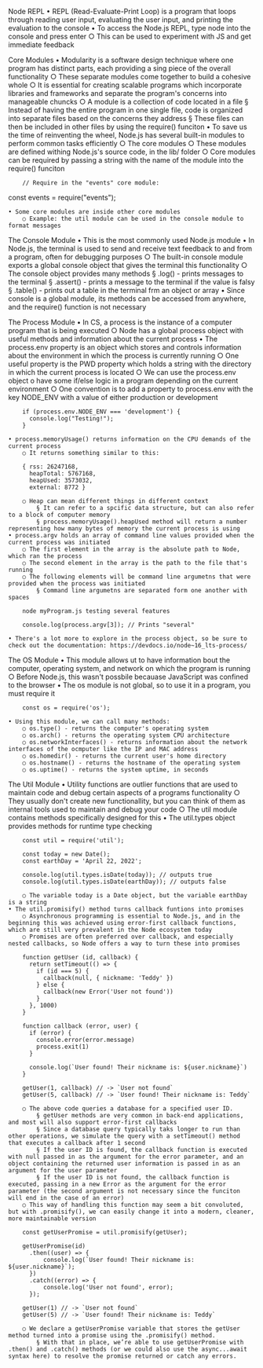 Node REPL
	• REPL (Read-Evaluate-Print Loop) is a program that loops through reading user input, evaluating the user input, and printing the evaluation to the console
	• To access the Node.js REPL, type node into the console and press enter
		○ This can be used to experiment with JS and get immediate feedback
		
Core Modules
	• Modularity is a software design technique where one program has distinct parts, each providing a sing piece of the overall functionality
		○ These separate modules come together to build a cohesive whole
		○ It is essential for creating scalable programs which incorporate libraries and frameworks and separate the program's concerns into manageable chuncks
		○ A module is a collection of code located in a file
			§ Instead of having the entire program in one single file, code is organized into separate files based on the concerns they address
			§ These files can then be included in other files by using the require() funciton
	• To save us the time of reinventing the wheel, Node.js has several built-in modules to perform common tasks efficiently
		○ The core modules
		○ These modules are defined withing Node.js's source code, in the lib/ folder
		○ Core modules can be required by passing a string with the name of the module into the require() funciton
		
		// Require in the "events" core module:
const events = require("events");
		
	• Some core modules are inside other core modules
		○ Example: the util module can be used in the console module to format messages
		
The Console Module
	• This is the most commonly used Node.js module
	• In Node.js, the terminal is used to send and receive text feedback to and from a program, often for debugging purposes
		○ The built-in console module exports a global console object that gives the terminal this functionality
		○ The console object provides many methods
			§ .log() - prints messages to the terminal
			§ .assert() - prints a message to the terminal if the value is falsy
			§ .table() - prints out a table in the terminal frm an object or array
	• Since console is a global module, its methods can be accessed from anywhere, and the require() function is not necessary

The Process Module
	• In CS, a process is the instance of a computer program that is being executed
		○ Node has a global process object with useful methods and information about the current process
	• The process.env property is an object which stores and controls information about the environment in which the process is currently running
		○ One useful property is the PWD property which holds a string with the directory in which the current process is located
		○ We can use the process.env object o have some if/else logic in a program depending on the current environment
		○ One convention is to add a property to process.env with the key NODE_ENV with a value of either production or development
		
		if (process.env.NODE_ENV === 'development') {
		  console.log("Testing!");
		}
		
	• process.memoryUsage() returns information on the CPU demands of the current process
		○ It returns something similar to this:
		
		{ rss: 26247168,
		  heapTotal: 5767168,
		  heapUsed: 3573032,
		  external: 8772 }
		
		○ Heap can mean different things in different context
			§ It can refer to a spcific data structure, but can also refer to a block of computer memory
			§ process.memoryUsage().heapUsed method will return a number representing how many bytes of memory the current process is using
	• process.argv holds an array of command line values provided when the current process was initiated
		○ The first element in the array is the absolute path to Node, which ran the process
		○ The second element in the array is the path to the file that's running
		○ The following elements will be command line argumetns that were provided when the process was initiated
			§ Command line argumetns are separated form one another with spaces
			
		node myProgram.js testing several features
		
		console.log(process.argv[3]); // Prints "several"
		
	• There's a lot more to explore in the process object, so be sure to check out the documentation: https://devdocs.io/node~16_lts-process/
	
The OS Module
	• This module allows ut to have information bout the computer, operating system, and network on which the program is running
		○ Before Node.js, this wasn't possbile becauase JavaScript was confined to the browser
	• The os module is not global, so to use it in a program, you must require it
		
		const os = require('os');
		
	• Using this module, we can call many methods:
		○ os.type() - returns the computer's operating system
		○ os.arch() - returns the operating system CPU architecture
		○ os.networkInterfaces() - returns information about the network interfaces of the ocmputer like the IP and MAC address
		○ os.homedir() - returns the current user's home directory
		○ os.hostname() - returns the hostname of the operating system
		○ os.uptime() - returns the system uptime, in seconds

The Util Module
	• Utility functions are outlier functions that are used to maintain code and debug certain aspects of a programs functionality
		○ They usually don't create new functionallity, but you can think of them as internal tools used to maintain and debug your code
		○ The util module contains methods specifically designed for this
	• The util.types object provides methods for runtime type checking
		
		const util = require('util');
		 
		const today = new Date();
		const earthDay = 'April 22, 2022';
		 
		console.log(util.types.isDate(today)); // outputs true
		console.log(util.types.isDate(earthDay)); // outputs false
		
		○ The variable today is a Date object, but the variable earthDay is a string
	• The util.promisify() method turns callback funtions into promises
		○ Asynchronous programming is essential to Node.js, and in the beginning this was achieved using error-first callback functions, which are still very prevalent in the Node ecosystem today
		○ Promises are often preferred over callback, and especially nested callbacks, so Node offers a way to turn these into promises
		
		function getUser (id, callback) {
		  return setTimeout(() => {
		    if (id === 5) {
		      callback(null, { nickname: 'Teddy' })
		    } else {
		      callback(new Error('User not found'))
		    }
		  }, 1000)
		}
		 
		function callback (error, user) {
		  if (error) {
		    console.error(error.message)
		    process.exit(1)
		  }
		 
		  console.log(`User found! Their nickname is: ${user.nickname}`)
		}
		 
		getUser(1, callback) // -> `User not found`
		getUser(5, callback) // -> `User found! Their nickname is: Teddy`
		
		○ The above code queries a database for a specified user ID.
			§ getUser methods are very common in back-end applications, and most will also support error-first callbacks
			§ Since a database query typically taks longer to run than other operations, we simulate the query with a setTimeout() method that executes a callback after 1 second
			§ If the user ID is found, the callback function is executed with null passed in as the argument for the error parameter, and an object containing the returned user information is passed in as an argument for the user parameter
			§ If the user ID is not found, the callback function is executed, passing in a new Error as the argument for the error parameter (the second argument is not necessary since the funciton will end in the case of an error)
		○ This way of handling this function may seem a bit convoluted, but with .promisify(), we can easily change it into a modern, cleaner, more maintainable version
		
		const getUserPromise = util.promisify(getUser);
		 
		getUserPromise(id)
		  .then((user) => {
		      console.log(`User found! Their nickname is: ${user.nickname}`);
		  })
		  .catch((error) => {
		      console.log('User not found', error);
		  });
		 
		getUser(1) // -> `User not found`
		getUser(5) // -> `User found! Their nickname is: Teddy`
		
		○ We declare a getUserPromise variable that stores the getUser method turned into a promise using the .promisify() method. 
			§ With that in place, we’re able to use getUserPromise with .then() and .catch() methods (or we could also use the async...await syntax here) to resolve the promise returned or catch any errors.
